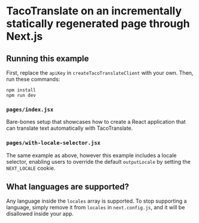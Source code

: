 # TacoTranslate on an incrementally statically regenerated page through Next.js

## Running this example

First, replace the `apiKey` in `createTacoTranslateClient` with your own. Then, run these commands:

```
npm install
npm run dev
```

### `pages/index.jsx`

Bare-bones setup that showcases how to create a React application that can translate text automatically with TacoTranslate.

### `pages/with-locale-selector.jsx`

The same example as above, however this example includes a locale selector, enabling users to override the default `outputLocale` by setting the `NEXT_LOCALE` cookie.

## What languages are supported?

Any language inside the `locales` array is supported. To stop supporting a language, simply remove it from `locales` in `next.config.js`, and it will be disallowed inside your app.

